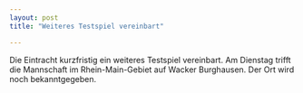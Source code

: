 ```yaml
---
layout: post
title: "Weiteres Testspiel vereinbart"

---
```


Die Eintracht kurzfristig ein weiteres Testspiel vereinbart. Am Dienstag trifft die Mannschaft im Rhein-Main-Gebiet auf Wacker Burghausen. Der Ort wird noch bekanntgegeben.


